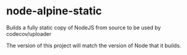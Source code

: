 # node-alpine-static
Builds a fully static copy of NodeJS from source to be used by codecov/uploader

The version of this project will match the version of Node that it builds.